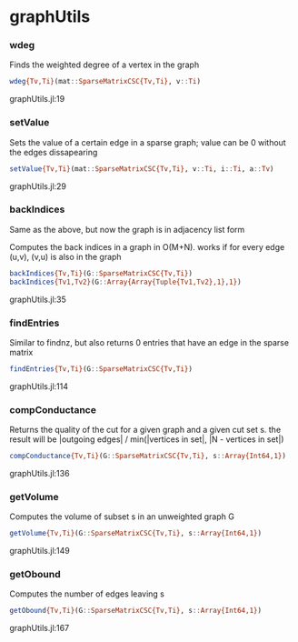 # graphUtils
### wdeg
Finds the weighted degree of a vertex in the graph 


```julia
wdeg{Tv,Ti}(mat::SparseMatrixCSC{Tv,Ti}, v::Ti)
```

graphUtils.jl:19



### setValue
Sets the value of a certain edge in a sparse graph; value can be 0 without the edges dissapearing 


```julia
setValue{Tv,Ti}(mat::SparseMatrixCSC{Tv,Ti}, v::Ti, i::Ti, a::Tv)
```

graphUtils.jl:29



### backIndices
Same as the above, but now the graph is in adjacency list form 

Computes the back indices in a graph in O(M+N). works if for every edge (u,v), (v,u) is also in the graph 


```julia
backIndices{Tv,Ti}(G::SparseMatrixCSC{Tv,Ti})
backIndices{Tv1,Tv2}(G::Array{Array{Tuple{Tv1,Tv2},1},1})
```

graphUtils.jl:35



### findEntries
Similar to findnz, but also returns 0 entries that have an edge in the sparse matrix 


```julia
findEntries{Tv,Ti}(G::SparseMatrixCSC{Tv,Ti})
```

graphUtils.jl:114



### compConductance
Returns the quality of the cut for a given graph and a given cut set s.   the result will be |outgoing edges| / min(|vertices in set|, |N - vertices in set|)


```julia
compConductance{Tv,Ti}(G::SparseMatrixCSC{Tv,Ti}, s::Array{Int64,1})
```

graphUtils.jl:136



### getVolume
Computes the volume of subset s in an unweighted graph G 


```julia
getVolume{Tv,Ti}(G::SparseMatrixCSC{Tv,Ti}, s::Array{Int64,1})
```

graphUtils.jl:149



### getObound
Computes the number of edges leaving s 


```julia
getObound{Tv,Ti}(G::SparseMatrixCSC{Tv,Ti}, s::Array{Int64,1})
```

graphUtils.jl:167



